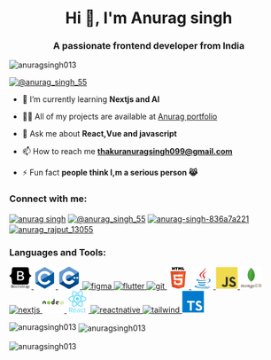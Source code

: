 

<h1 align="center">Hi 👋, I'm Anurag singh</h1>
<h3 align="center">A passionate frontend developer from India</h3>

<!--  <img  align="right" alt="coding" width="400" src =""> -->

<p align="left"> <img src="https://komarev.com/ghpvc/?username=anuragsingh013&label=Profile%20views&color=0e75b6&style=flat" alt="anuragsingh013" /> </p>

<p align="left"> <a href="https://twitter.com/@anurag_singh_55" target="blank"><img src="https://img.shields.io/twitter/follow/@anurag_singh_55?logo=twitter&style=for-the-badge" alt="@anurag_singh_55" /></a> </p>

- 🌱 I’m currently learning **Nextjs and AI**

- 👨‍💻 All of my projects are available at [Anurag portfolio](https://anurag-portfolio-2023.netlify.app/)

- 💬 Ask me about **React,Vue and javascript**

- 📫 How to reach me **thakuranuragsingh099@gmail.com**

- ⚡ Fun fact **people think I,m a serious person 😹**

<h3 align="left">Connect with me:</h3>
<p align="left">
<a href="https://codepen.io/anurag singh" target="blank"><img align="center" src="https://raw.githubusercontent.com/rahuldkjain/github-profile-readme-generator/master/src/images/icons/Social/codepen.svg" alt="anurag singh" height="30" width="40" /></a>
<a href="https://twitter.com/@anurag_singh_55" target="blank"><img align="center" src="https://raw.githubusercontent.com/rahuldkjain/github-profile-readme-generator/master/src/images/icons/Social/twitter.svg" alt="@anurag_singh_55" height="30" width="40" /></a>
<a href="https://linkedin.com/in/anurag-singh-836a7a221" target="blank"><img align="center" src="https://raw.githubusercontent.com/rahuldkjain/github-profile-readme-generator/master/src/images/icons/Social/linked-in-alt.svg" alt="anurag-singh-836a7a221" height="30" width="40" /></a>
<a href="https://instagram.com/anurag_rajput_13055" target="blank"><img align="center" src="https://raw.githubusercontent.com/rahuldkjain/github-profile-readme-generator/master/src/images/icons/Social/instagram.svg" alt="anurag_rajput_13055" height="30" width="40" /></a>
</p>

<h3 align="left">Languages and Tools:</h3>
<p align="left">  <a href="https://getbootstrap.com" target="_blank" rel="noreferrer"> <img src="https://raw.githubusercontent.com/devicons/devicon/master/icons/bootstrap/bootstrap-plain-wordmark.svg" alt="bootstrap" width="40" height="40"/> </a> <a href="https://www.cprogramming.com/" target="_blank" rel="noreferrer"> <img src="https://raw.githubusercontent.com/devicons/devicon/master/icons/c/c-original.svg" alt="c" width="40" height="40"/> </a> <a href="https://www.w3schools.com/cpp/" target="_blank" rel="noreferrer"> <img src="https://raw.githubusercontent.com/devicons/devicon/master/icons/cplusplus/cplusplus-original.svg" alt="cplusplus" width="40" height="40"/> </a>  <a href="https://www.figma.com/" target="_blank" rel="noreferrer"> <img src="https://www.vectorlogo.zone/logos/figma/figma-icon.svg" alt="figma" width="40" height="40"/> </a> <a href="https://flutter.dev" target="_blank" rel="noreferrer"> <img src="https://www.vectorlogo.zone/logos/flutterio/flutterio-icon.svg" alt="flutter" width="40" height="40"/> </a> <a href="https://git-scm.com/" target="_blank" rel="noreferrer"> <img src="https://www.vectorlogo.zone/logos/git-scm/git-scm-icon.svg" alt="git" width="40" height="40"/> </a> <a href="https://www.w3.org/html/" target="_blank" rel="noreferrer"> <img src="https://raw.githubusercontent.com/devicons/devicon/master/icons/html5/html5-original-wordmark.svg" alt="html5" width="40" height="40"/> </a> <a href="https://www.java.com" target="_blank" rel="noreferrer"> <img src="https://raw.githubusercontent.com/devicons/devicon/master/icons/java/java-original.svg" alt="java" width="40" height="40"/> </a> <a href="https://developer.mozilla.org/en-US/docs/Web/JavaScript" target="_blank" rel="noreferrer"> <img src="https://raw.githubusercontent.com/devicons/devicon/master/icons/javascript/javascript-original.svg" alt="javascript" width="40" height="40"/> </a> <a href="https://www.mongodb.com/" target="_blank" rel="noreferrer"> <img src="https://raw.githubusercontent.com/devicons/devicon/master/icons/mongodb/mongodb-original-wordmark.svg" alt="mongodb" width="40" height="40"/> </a>  <a href="https://nextjs.org/" target="_blank" rel="noreferrer"> <img src="https://cdn.worldvectorlogo.com/logos/nextjs-2.svg" alt="nextjs" width="40" height="40"/> </a> <a href="https://nodejs.org" target="_blank" rel="noreferrer"> <img src="https://raw.githubusercontent.com/devicons/devicon/master/icons/nodejs/nodejs-original-wordmark.svg" alt="nodejs" width="40" height="40"/> </a> <a href="https://reactjs.org/" target="_blank" rel="noreferrer"> <img src="https://raw.githubusercontent.com/devicons/devicon/master/icons/react/react-original-wordmark.svg" alt="react" width="40" height="40"/> </a> <a href="https://reactnative.dev/" target="_blank" rel="noreferrer"> <img src="https://reactnative.dev/img/header_logo.svg" alt="reactnative" width="40" height="40"/> </a>  <a href="https://tailwindcss.com/" target="_blank" rel="noreferrer"> <img src="https://www.vectorlogo.zone/logos/tailwindcss/tailwindcss-icon.svg" alt="tailwind" width="40" height="40"/> </a> <a href="https://www.typescriptlang.org/" target="_blank" rel="noreferrer"> <img src="https://raw.githubusercontent.com/devicons/devicon/master/icons/typescript/typescript-original.svg" alt="typescript" width="40" height="40"/> </a> </p>

<p><img align="left" src="https://github-readme-stats.vercel.app/api/top-langs?username=anuragsingh013&show_icons=true&locale=en&layout=compact" alt="anuragsingh013" /></p>

<p>&nbsp;<img align="center" src="https://github-readme-stats.vercel.app/api?username=anuragsingh013&show_icons=true&locale=en" alt="anuragsingh013" /></p>

<p><img align="center" src="https://github-readme-streak-stats.herokuapp.com/?user=anuragsingh013&" alt="anuragsingh013" /></p>






